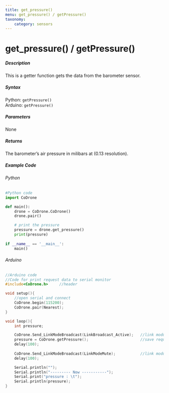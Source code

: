 ```yaml
---
title: get_pressure()
menu: get_pressure() / getPressure()
taxonomy:
	category: sensors
---
```


# get_pressure() / getPressure()

##### Description

This is a getter function gets the data from the barometer sensor.

##### Syntax
Python: ```getPressure()```<br />
Arduino: ```getPressure()```

##### Parameters

None

##### Returns

The barometer’s air pressure in milibars at (0.13 resolution).

##### Example Code
###### Python
```python
#Python code
import CoDrone

def main():
	drone = CoDrone.CoDrone()
	drone.pair()

	# print the pressure
	pressure = drone.get_pressure()
	print(pressure)
	
if __name__ == '__main__':
	main()

```
###### Arduino
```c
//Arduino code
//Code for print request data to serial monitor
#include<CoDrone.h>		//header

void setup(){
	//open serial and connect
	CoDrone.begin(115200);
	CoDrone.pair(Nearest);	
}

void loop(){
	int pressure;

	CoDrone.Send_LinkModeBroadcast(LinkBroadcast_Active);	//link module mode change => Active
	pressure = CoDrone.getPressure();						//save request data
	delay(100);
	    
	CoDrone.Send_LinkModeBroadcast(LinkModeMute);       	//link module mode change => Mute
	delay(100);

	Serial.println("");
	Serial.println("--------- Now -----------");
	Serial.print("pressure : \t");
	Serial.println(pressure);	
}

```